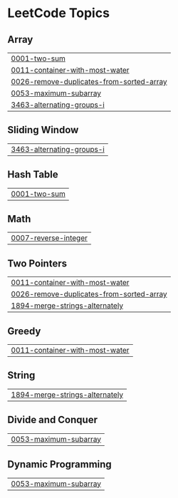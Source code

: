 
<!---LeetCode Topics Start-->
# LeetCode Topics
## Array
|  |
| ------- |
| [0001-two-sum](https://github.com/Anujkumarsagar/DSA-Problems/tree/master/0001-two-sum) |
| [0011-container-with-most-water](https://github.com/Anujkumarsagar/DSA-Problems/tree/master/0011-container-with-most-water) |
| [0026-remove-duplicates-from-sorted-array](https://github.com/Anujkumarsagar/DSA-Problems/tree/master/0026-remove-duplicates-from-sorted-array) |
| [0053-maximum-subarray](https://github.com/Anujkumarsagar/DSA-Problems/tree/master/0053-maximum-subarray) |
| [3463-alternating-groups-i](https://github.com/Anujkumarsagar/DSA-Problems/tree/master/3463-alternating-groups-i) |
## Sliding Window
|  |
| ------- |
| [3463-alternating-groups-i](https://github.com/Anujkumarsagar/DSA-Problems/tree/master/3463-alternating-groups-i) |
## Hash Table
|  |
| ------- |
| [0001-two-sum](https://github.com/Anujkumarsagar/DSA-Problems/tree/master/0001-two-sum) |
## Math
|  |
| ------- |
| [0007-reverse-integer](https://github.com/Anujkumarsagar/DSA-Problems/tree/master/0007-reverse-integer) |
## Two Pointers
|  |
| ------- |
| [0011-container-with-most-water](https://github.com/Anujkumarsagar/DSA-Problems/tree/master/0011-container-with-most-water) |
| [0026-remove-duplicates-from-sorted-array](https://github.com/Anujkumarsagar/DSA-Problems/tree/master/0026-remove-duplicates-from-sorted-array) |
| [1894-merge-strings-alternately](https://github.com/Anujkumarsagar/DSA-Problems/tree/master/1894-merge-strings-alternately) |
## Greedy
|  |
| ------- |
| [0011-container-with-most-water](https://github.com/Anujkumarsagar/DSA-Problems/tree/master/0011-container-with-most-water) |
## String
|  |
| ------- |
| [1894-merge-strings-alternately](https://github.com/Anujkumarsagar/DSA-Problems/tree/master/1894-merge-strings-alternately) |
## Divide and Conquer
|  |
| ------- |
| [0053-maximum-subarray](https://github.com/Anujkumarsagar/DSA-Problems/tree/master/0053-maximum-subarray) |
## Dynamic Programming
|  |
| ------- |
| [0053-maximum-subarray](https://github.com/Anujkumarsagar/DSA-Problems/tree/master/0053-maximum-subarray) |
<!---LeetCode Topics End-->
